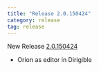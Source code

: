 ```yaml
---
title: "Release 2.0.150424"
category: release
tag: release
---
```


New Release
[2.0.150424](https://github.com/SAP/cloud-dirigible/releases/tag/2.0.150424)
- Orion as editor in Dirigible
